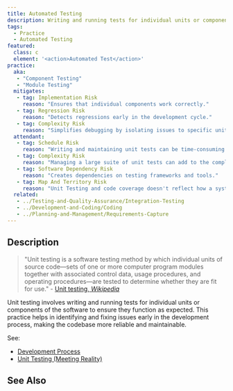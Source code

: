 ```yaml
---
title: Automated Testing
description: Writing and running tests for individual units or components of the software.
tags: 
  - Practice 
  - Automated Testing
featured: 
  class: c
  element: '<action>Automated Test</action>'
practice:
  aka: 
   - "Component Testing"
   - "Module Testing"
  mitigates:
   - tag: Implementation Risk
     reason: "Ensures that individual components work correctly."
   - tag: Regression Risk
     reason: "Detects regressions early in the development cycle."
   - tag: Complexity Risk
     reason: "Simplifies debugging by isolating issues to specific units."
  attendant:
   - tag: Schedule Risk
     reason: "Writing and maintaining unit tests can be time-consuming."
   - tag: Complexity Risk
     reason: "Managing a large suite of unit tests can add to the complexity."
   - tag: Software Dependency Risk
     reason: "Creates dependencies on testing frameworks and tools."
   - tag: Map And Territory Risk
     reason: "Unit Testing and code coverage doesn't reflect how a system will work when assembled."
  related:
   - ../Testing-and-Quality-Assurance/Integration-Testing
   - ../Development-and-Coding/Coding
   - ../Planning-and-Management/Requirements-Capture
---
```


<PracticeIntro details={frontMatter} /> 

## Description

> "Unit testing is a software testing method by which individual units of source code—sets of one or more computer program modules together with associated control data, usage procedures, and operating procedures—are tested to determine whether they are fit for use." - [Unit testing, _Wikipedia_](https://en.wikipedia.org/wiki/Unit_testing)

Unit testing involves writing and running tests for individual units or components of the software to ensure they function as expected. This practice helps in identifying and fixing issues early in the development process, making the codebase more reliable and maintainable.


See: 
 - [Development Process](/thinking/Development-Process.md#a-toy-process)
 - [Unit Testing (Meeting Reality)](/thinking/Meeting-Reality.md#example-automation)

## See Also

<TagList tag="Unit-Testing" />
